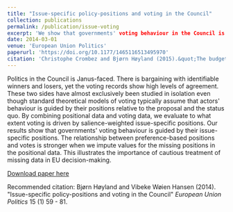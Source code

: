 ```yaml
---
title: "Issue-specific policy-positions and voting in the Council"
collection: publications
permalink: /publication/issue-voting
excerpt: 'We show that governments' voting behaviour in the Council is guided by their issue-specific positions. '
date: 2014-03-01
venue: 'European Union Politics'
paperurl: 'https://doi.org/10.1177/1465116513495970'
citation: 'Christophe Crombez and Bjørn Høyland (2015).&quot;The budgetary procedure in the European Union and the implications of the Treaty of Lisbon.&quot;<i> European Union Politics</i>  16 (1) 67 - 89.'
---
```

Politics in the Council is Janus-faced. There is bargaining with identifiable winners and losers, yet the voting records show high levels of agreement. These two sides have almost exclusively been studied in isolation even though standard theoretical models of voting typically assume that actors' behaviour is guided by their positions relative to the proposal and the status quo. By combining positional data and voting data, we evaluate to what extent voting is driven by salience-weighted issue-specific positions. Our results show that governments' voting behaviour is guided by their issue-specific positions. The relationship between preference-based positions and votes is stronger when we impute values for the missing positions in the positional data. This illustrates the importance of cautious treatment of missing data in EU decision-making.

[Download paper here](http://journals.sagepub.com/doi/pdf/10.1177/1465116513495970)

Recommended citation: Bjørn Høyland and Vibeke Wøien Hansen (2014). "Issue-specific policy-positions and voting in the Council" <i>European Union Politics</i>  15 (1) 59 - 81.
